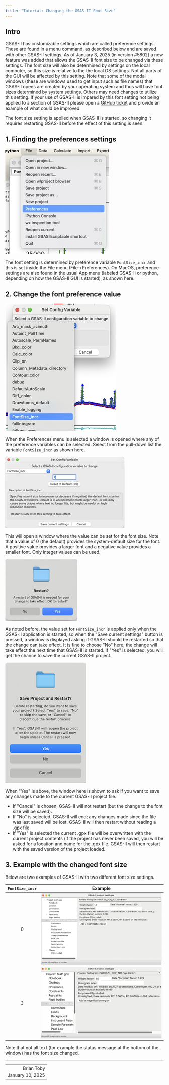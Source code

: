 ```yaml
---
title: "Tutorial: Changing the GSAS-II Font Size"
---
```

<!--- Don't change the HTML version of this file; edit the .md version -->

[//1]: <> (Comment: This is an attempt to create a Tutorial in Markdown.)

## Intro

GSAS-II has customizable settings which are called preference
settings. These are found in a menu command, as described below and
are saved with other GSAS-II settings. As of January 3,
2025 (in version #5802) a new feature was added that allows the
GSAS-II font size to be changed via these settings. The font size will
also be determined by settings on the local computer, so this size is
relative to the the local OS settings. 
Not all parts of the GUI will be affected by this setting. Note that
some of the modal windows (these are windows used to get
input such as file names) that GSAS-II opens are created by your
operating system and thus will have font sizes determined by system
settings. Others may need changes to utilize this setting. 
If your use of GSAS-II is impared by this font setting not being
applied to a section of GSAS-II please open a
[GitHub
ticket](https://github.com/AdvancedPhotonSource/GSAS-II/issues)
and provide an example of what could be improved.

The font size setting is applied when GSAS-II is started, so changing it requires 
restarting GSAS-II before the effect of this setting is seen. 

## 1. Finding the preferences settings

![Select the preference menu](menu1.png)

The font setting is determined by preference variable `FontSize_incr` and this is set inside the File menu (File->Preferences). On MacOS, preference settings are also found in the usual App menu (labeled GSAS-II or python, depending on how the GSAS-II GUI is started), as shown here.

## 2. Change the font preference value

![Opening the preference menu](dialog1.png)

When the Preferences menu is selected a window is opened where any of 
the preference variables can be selected. Select from the pull-down
list the variable `FontSize_incr` as shown here.

![Setting the font size preference](dialog2.png)

 This will open a window where the value can be set for the font
 size. Note that a value of 0 (the default) provides the
 system-default size for the font. A positive value provides a larger
 font and a negative value provides a smaller font. Only integer
 values can be used. 

![Set if GSAS-II should be restarted](restart.png)

As noted before, the value set for  `FontSize_incr` is applied only
when the GSAS-II application is started, so when the "Save current
settings" button is pressed, a window is displayed asking if GSAS-II
should be restarted so that the change can take effect. It is fine to
choose "No" here; the change will take effect the next time that
GSAS-II is started. If "Yes" is selected, you will get the chance to
save the current GSAS-II project. 

![Set if the project needs to be saved](save.png)

When "Yes" is above, the window here is shown to ask if you want to
save any changes made to the current GSAS-II project file. 

- If "Cancel" is chosen, GSAS-II will not restart (but the change to the font size
   will be saved). 
- If "No" is selected, GSAS-II will end; any changes made since the
   file was last saved will be lost. GSAS-II will then restart without
   reading a .gpx file. 
- If "Yes" is selected the current .gpx file will be overwritten with
  the current project contents (if the project has never been saved,
  you will be asked for a location and name for the .gpx file. GSAS-II
  will then restart with the saved version of the project loaded. 

## 3. Example with the changed font size

Below are two examples of GSAS-II with two different font size
settings.

|  `FontSize_incr`  | Example |
| :---: | ------------------------------------- | 
| 0 | ![Example of GSAS-II GUI with the default font size (font=0)](font0.png) |
| 3 | ![Example of GSAS-II GUI with the font increased by 3 units (font=3)](font3.png) |

Note that not all text (for example the status message at the bottom
of the window) has the font size changed.

----
| | 
| ---: |
| Brian Toby |
| January 10, 2025 |
